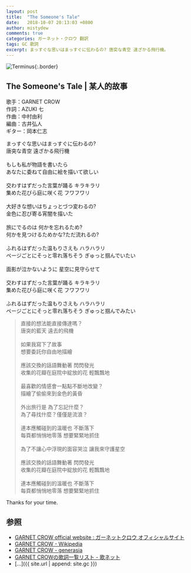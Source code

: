 ```yaml
---
layout: post
title:  "The Someone's Tale"
date:   2018-10-07 20:13:03 +0800
author: mistydew
comments: true
categories: ガーネット・クロウ 翻訳
tags: GC 歌詞
excerpt: まっすぐな思いはまっすぐに伝わるの? 唐突な青空 遠ざかる飛行機。
---
```

![Terminus](https://raw.githubusercontent.com/mistydew/gc2/master/cover/album/AL10_Terminus.jpg){:.border}

## The Someone's Tale | 某人的故事

歌手：GARNET CROW<br>
作詞：AZUKI 七<br>
作曲：中村由利<br>
編曲：古井弘人<br>
ギター：岡本仁志

<div class="lyric-original">
<p>
まっすぐな思いはまっすぐに伝わるの?<br>
唐突な青空 遠ざかる飛行機<br>
<br>
もしも私が物語を書いたら<br>
あなたに委ねて自由に絵を描いて欲しい<br>
<br>
交わすはずだった言葉が踊る キラキラリ<br>
集めた花びら庭に咲く花 フワフワリ<br>
<br>
大好きな想いはちょっとづつ変わるの?<br>
金色に忍び寄る宵闇を描いた<br>
<br>
旅にでるのは 何かを忘れるため?<br>
何かを見つけるためかな?ただ流れるの?<br>
<br>
ふれるはずだった温もりさえも ハラハラリ<br>
ページごとにそっと零れ落ちそう ぎゅっと掴んでいたい<br>
<br>
面影が泣かないように 星空に見守らせて<br>
<br>
交わすはずだった言葉が踊る キラキラリ<br>
集めた花びら庭に咲く花 フワフワリ<br>
<br>
ふれるはずだった温もりさえも ハラハラリ<br>
ページごとにそっと零れ落ちそう ぎゅっと掴んでみたい
</p>
</div>

<div class="lyric-translation">
<blockquote>
直接的想法能直接傳達嗎？<br>
唐突的藍天 遠去的飛機<br>
<br>
如果我寫下了故事<br>
想要委託你自由地描繪<br>
<br>
應該交換的話語舞動著 閃閃發光<br>
收集的花瓣在庭院中綻放的花 輕飄飄地<br>
<br>
最喜歡的情感會一點點不斷地改變？<br>
描繪了偷偷來到金色的黃昏<br>
<br>
外出旅行是 為了忘記什麼？<br>
為了尋找什麼？僅僅是流浪？<br>
<br>
連本應觸碰到的溫暖也 不斷落下<br>
每頁都悄悄地零落 想要緊緊地抓住<br>
<br>
為了不讓心中浮現的面容哭泣 讓我來守護星空<br>
<br>
應該交換的話語舞動著 閃閃發光<br>
收集的花瓣在庭院中綻放的花 輕飄飄地<br>
<br>
連本應觸碰到的溫暖也 不斷落下<br>
每頁都悄悄地零落 想要緊緊地抓住
</blockquote>
</div>

Thanks for your time.

## 参照
* [GARNET CROW official website : ガーネットクロウ オフィシャルサイト](http://www.garnetcrow.com)
* [GARNET CROW - Wikipedia](https://ja.wikipedia.org/wiki/GARNET_CROW)
* [GARNET CROW - generasia](https://www.generasia.com/wiki/GARNET_CROW)
* [GARNET CROWの歌詞一覧リスト - 歌ネット](https://www.uta-net.com/artist/344)
* [...]({{ site.url | append: site.gc }})
